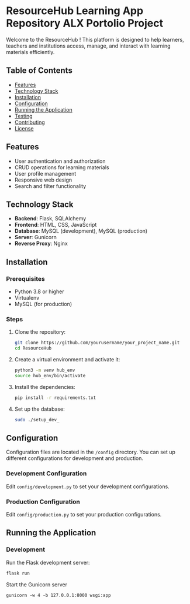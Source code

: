 # ResourceHub Learning App Repository ALX Portolio Project

Welcome to the ResourceHub !
This platform is designed to help learners, teachers and institutions access, manage, and interact with learning materials efficiently.

## Table of Contents

- [Features](#features)
- [Technology Stack](#technology-stack)
- [Installation](#installation)
- [Configuration](#configuration)
- [Running the Application](#running-the-application)
- [Testing](#testing)
- [Contributing](#contributing)
- [License](#license)

## Features

- User authentication and authorization
- CRUD operations for learning materials
- User profile management
- Responsive web design
- Search and filter functionality

## Technology Stack

- **Backend**: Flask, SQLAlchemy
- **Frontend**: HTML, CSS, JavaScript
- **Database**: MySQL (development), MySQL (production)
- **Server**: Gunicorn
- **Reverse Proxy**: Nginx

## Installation

### Prerequisites

- Python 3.8 or higher
- Virtualenv
- MySQL (for production)

### Steps

1. Clone the repository:
    ```bash
    git clone https://github.com/yourusername/your_project_name.git
    cd ResourceHub
    ```

2. Create a virtual environment and activate it:
    ```bash
    python3 -m venv hub_env
    source hub_env/bin/activate
    ```

3. Install the dependencies:
    ```bash
    pip install -r requirements.txt
    ```

4. Set up the database:
    ```bash
    sudo ./setup_dev_
    ```

## Configuration

Configuration files are located in the `/config` directory. You can set up different configurations for development and production.

### Development Configuration

Edit `config/development.py` to set your development configurations.

### Production Configuration

Edit `config/production.py` to set your production configurations.

## Running the Application

### Development

Run the Flask development server:

```bash
flask run
```

Start the Gunicorn server 
```
gunicorn -w 4 -b 127.0.0.1:8000 wsgi:app

```

